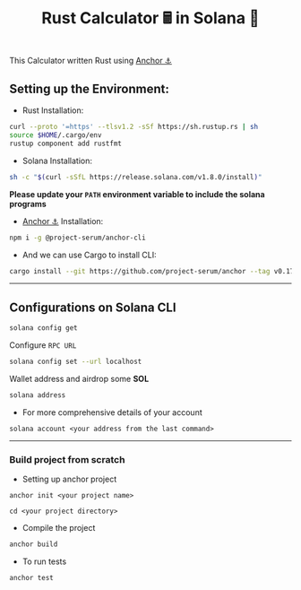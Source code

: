 <div align = "center">
<h1>Rust Calculator 🖩 in Solana 🦀<h1>
</div>

This Calculator written Rust using [Anchor ⚓](https://project-serum.github.io/anchor/getting-started/introduction.html) 

## Setting up the Environment:

* Rust Installation:

```bash
curl --proto '=https' --tlsv1.2 -sSf https://sh.rustup.rs | sh
source $HOME/.cargo/env
rustup component add rustfmt
```

* Solana Installation:

```bash
sh -c "$(curl -sSfL https://release.solana.com/v1.8.0/install)"
```
**Please update your `PATH` environment variable to include the solana programs**

* [Anchor ⚓](https://project-serum.github.io/anchor/getting-started/introduction.html) Installation: 

```bash
npm i -g @project-serum/anchor-cli
```

* And we can use Cargo to install CLI:

```bash
cargo install --git https://github.com/project-serum/anchor --tag v0.17.0 anchor-cli --locked
```

---

## Configurations on Solana CLI

```bash
solana config get
```

Configure `RPC URL`

```bash
solana config set --url localhost
```

Wallet address and airdrop some **SOL**

```bash
solana address
```

* For more comprehensive details of your account

```
solana account <your address from the last command>
```
---

### Build project from scratch

* Setting up anchor project

```
anchor init <your project name>

cd <your project directory>
```

* Compile the project

```bash
anchor build
```

* To run tests 

```bash
anchor test
```
